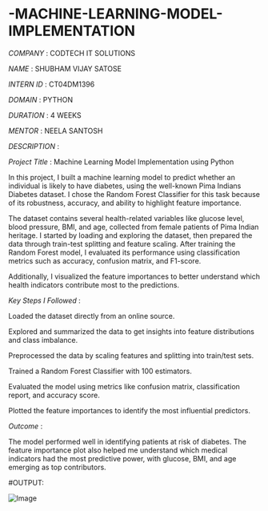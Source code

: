 # -MACHINE-LEARNING-MODEL-IMPLEMENTATION

*COMPANY* : CODTECH IT SOLUTIONS

*NAME* : SHUBHAM VIJAY SATOSE

*INTERN ID* : CT04DM1396

*DOMAIN* : PYTHON

*DURATION* : 4 WEEKS

*MENTOR* : NEELA SANTOSH

*DESCRIPTION* :

*Project Title* :  Machine Learning Model Implementation using Python

In this project, I built a machine learning model to predict whether an individual is likely to have diabetes, using the well-known Pima Indians Diabetes dataset. I chose the Random Forest Classifier for this task because of its robustness, accuracy, and ability to highlight feature importance.

The dataset contains several health-related variables like glucose level, blood pressure, BMI, and age, collected from female patients of Pima Indian heritage. I started by loading and exploring the dataset, then prepared the data through train-test splitting and feature scaling. After training the Random Forest model, I evaluated its performance using classification metrics such as accuracy, confusion matrix, and F1-score.

Additionally, I visualized the feature importances to better understand which health indicators contribute most to the predictions.

*Key Steps I Followed* : 

Loaded the dataset directly from an online source.

Explored and summarized the data to get insights into feature distributions and class imbalance.

Preprocessed the data by scaling features and splitting into train/test sets.

Trained a Random Forest Classifier with 100 estimators.

Evaluated the model using metrics like confusion matrix, classification report, and accuracy score.

Plotted the feature importances to identify the most influential predictors.

*Outcome* :

The model performed well in identifying patients at risk of diabetes. The feature importance plot also helped me understand which medical indicators had the most predictive power, with glucose, BMI, and age emerging as top contributors.

#OUTPUT:

![Image](https://github.com/user-attachments/assets/0d9027f1-c354-4549-b08f-c0d25320304f)

